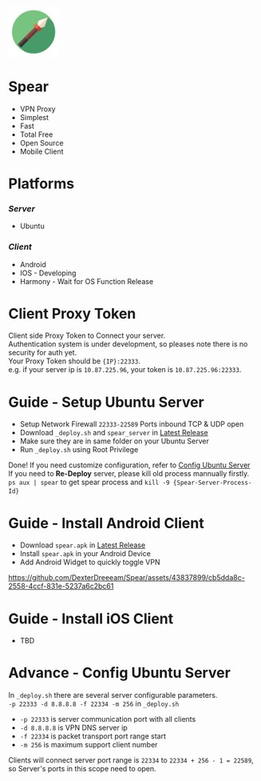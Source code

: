 <img src="https://raw.githubusercontent.com/DexterDreeeam/Spear/main/Android/icon.png" width="20%" height="20%">

# Spear
- VPN Proxy
- Simplest
- Fast
- Total Free
- Open Source
- Mobile Client

# Platforms
### _Server_
- Ubuntu

### _Client_
- Android
- IOS - Developing
- Harmony - Wait for OS Function Release

# Client Proxy Token
Client side Proxy Token to Connect your server.  
Authentication system is under development, so pleases note there is no security for auth yet.  
Your Proxy Token should be `{IP}:22333`.  
e.g. if your server ip is `10.87.225.96`, your token is `10.87.225.96:22333`.


# Guide - Setup Ubuntu Server
- Setup Network Firewall `22333-22589` Ports inbound TCP & UDP open
- Download `_deploy.sh` and `spear_server` in [Latest Release](https://github.com/DexterDreeeam/Spear/releases/latest)
- Make sure they are in same folder on your Ubuntu Server
- Run `_deploy.sh` using Root Privilege
  
Done! If you need customize configuration, refer to [Config Ubuntu Server](https://github.com/DexterDreeeam/Spear/tree/main?tab=readme-ov-file#advance---config-ubuntu-server)  
If you need to **Re-Deploy** server, please kill old process mannually firstly.  
`ps aux | spear` to get spear process and `kill -9 {Spear-Server-Process-Id}`

# Guide - Install Android Client
- Download `spear.apk` in [Latest Release](https://github.com/DexterDreeeam/Spear/releases/latest)
- Install `spear.apk` in your Android Device
- Add Android Widget to quickly toggle VPN

https://github.com/DexterDreeeam/Spear/assets/43837899/cb5dda8c-2558-4ccf-831e-5237a6c2bc61



# Guide - Install iOS Client
- TBD

# Advance - Config Ubuntu Server
In `_deploy.sh` there are several server configurable parameters.  
`-p 22333 -d 8.8.8.8 -f 22334 -m 256` in `_deploy.sh`  

- `-p 22333` is server communication port with all clients
- `-d 8.8.8.8` is VPN DNS server ip
- `-f 22334` is packet transport port range start
- `-m 256` is maximum support client number

Clients will connect server port range is `22334` to `22334 + 256 - 1 = 22589`, so Server's ports in this scope need to open. 


